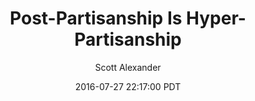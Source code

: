 ---
layout: podcast
title: "Post-Partisanship Is Hyper-Partisanship"
author: Scott Alexander
description: https://slatestarcodex.com/2016/07/27/post-partisanship-is-hyper-partisanship/
date: 2016-07-27 22:17:00 PDT
length: 3203067
duration: 801
guid: post-partisanship-is-hyper-partisanship
---